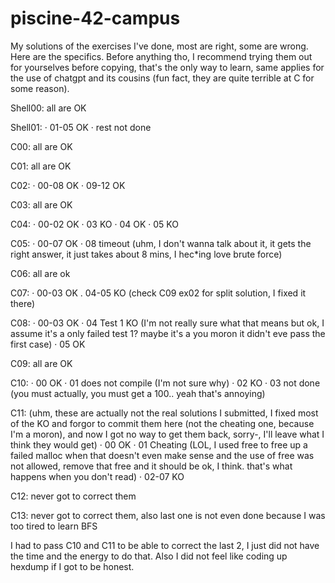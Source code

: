 # piscine-42-campus
My solutions of the exercises I've done, most are right, some are wrong. Here are the specifics.
Before anything tho, I recommend trying them out for yourselves before copying, that's the only way to learn, same applies for the use of chatgpt and its cousins (fun fact, they are quite terrible at C for some reason).

Shell00: all are OK

Shell01:
· 01-05 OK
· rest not done

C00: all are OK

C01: all are OK

C02:
· 00-08 OK
· 09-12 OK

C03: all are OK

C04:
· 00-02 OK
· 03 KO
· 04 OK
· 05 KO

C05:
· 00-07 OK
· 08 timeout (uhm, I don't wanna talk about it, it gets the right answer, it just takes about 8 mins, I hec*ing love brute force)

C06: all are ok

C07:
· 00-03 OK
. 04-05 KO (check C09 ex02 for split solution, I fixed it there)

C08:
· 00-03 OK
· 04 Test 1 KO (I'm not really sure what that means but ok, I assume it's a only failed test 1? maybe it's a you moron it didn't eve pass the first case)
· 05 OK

C09: all are OK

C10:
· 00 OK
· 01 does not compile (I'm not sure why)
· 02 KO
· 03 not done (you must actually, you must get a 100.. yeah that's annoying)

C11: (uhm, these are actually not the real solutions I submitted, I fixed most of the KO and forgor to commit them here (not the cheating one, because I'm a moron), and now I got no way to get them back, sorry-, I'll leave what I think they would get)
· 00 OK
· 01 Cheating (LOL, I used free to free up a failed malloc when that doesn't even make sense and the use of free was not allowed, remove that free and it should be ok, I think. that's what happens when you don't read)
· 02-07 KO

C12: never got to correct them

C13: never got to correct them, also last one is not even done because I was too tired to learn BFS

I had to pass C10 and C11 to be able to correct the last 2, I just did not have the time and the energy to do that. Also I did not feel like coding up hexdump if I got to be honest.
